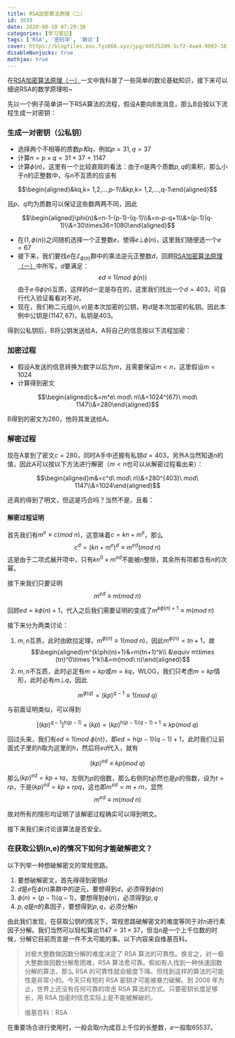 ```yaml
---
title: RSA加密算法原理（二）
id: 3839
date: 2020-08-10 07:29:30
categories: [学习笔记]
tags: ['RSA', '密码学', '数论']
cover: https://blogfiles.oss.fyz666.xyz/jpg/4d535209-5cf2-4aa4-9093-3818be260100.jpg
disableNunjucks: true
mathjax: true
---
```


在[RSA加密算法原理（一）](/blog/3837/)一文中我科普了一些简单的数论基础知识，接下来可以细说RSA的数学原理啦~

先以一个例子简单讲一下RSA算法的流程，假设A要向B发消息，那么B会按以下流程生成一对密钥：


### 生成一对密钥（公私钥）


- 选择两个不相等的质数$p和q$，例如$p=31,q=37$
- 计算$n=p\times q=31\times37=1147$
- 计算$\phi(n)$，这里有一个比较直观的看法：由于$n$是两个质数$p,q$的乘积，那么小于$n$的正整数中，与$n$不互质的应该有

$$\begin{aligned}&kq,k= 1,2,...,p-1\\&kp,k= 1,2,...,q-1\end{aligned}$$

且$p、q$均为质数可以保证这些数两两不同，因此

$$\begin{aligned}\phi(n)&=n-1-(p-1)-(q-1)\\&=n-p-q+1\\&=(p-1)(q-1)\\&=30\times36=1080\end{aligned}$$

- 在$(1, \phi(n))$之间随机选择一个正整数$e$，使得$e ⊥ \phi(n)$，这里我们随便选一个$e=67$
- 接下来，我们要找$e$在$\mathbb{Z}_{\phi(n)}$群中的乘法逆元正整数$d$，回顾[RSA加密算法原理（一）](/blog/3837/)中所写，$d$要满足：$$ed\equiv 1 (mod\ \phi(n))$$由于$e与\phi(n)$互质，这样的$d$一定是存在的，这里我们找出一个$d=403$，可自行代入验证看看对不对。
- 现在，我们称二元组$(n,e)$是本次加密的公钥，称$d$是本次加密的私钥。因此本例中公钥是$(1147, 67)$，私钥是403。

得到公私钥后，B将公钥发送给A，A将自己的信息按以下流程加密：


### 加密过程


- 假设A发送的信息转换为数字以后为$m$，且需要保证$m<n$，这里假设$m=1024$
- 计算得到密文

$$\begin{aligned}c&=m^e\ mod\ n\\&=1024^{67}\ mod\ 1147\\&=280\end{aligned}$$

B得到的密文为280，他将其发送给A。


### 解密过程


现在A拿到了密文$c=280$，同时A手中还握有私钥$d=403$，另外A当然知道$n$的值，因此A可以按以下方法进行解密（$m<n$也可以从解密过程看出来）：


$$\begin{aligned}m&=c^d\ mod\ n\\&=280^{403}\ mod\ 1147\\&=1024\end{aligned}$$


还真的得到了明文，但这是巧合吗？当然不是，且看：


#### 解密过程证明


首先我们有$m^e\equiv c(mod\ n)$，这意味着$c=kn+m^e$，那么$$c^d=(kn+m^e)^d\equiv m^{ed}(mod\ n)$$这是由于二项式展开项中，只有$kn^0\times m^{ed}$不能被$n$整除，其余所有项都含有$n$的次幂。


接下来我们只要证明$$m^{ed}\equiv m(mod\ n)$$


回顾$ed=k\phi(n)+1$，代入之后我们需要证明的变成了$m^{k\phi(n)+1}\equiv m(mod\ n)$


接下来分为两类讨论：


1. $m,n$互质，此时由欧拉定理，$m^{\phi(n)}\equiv 1(mod\ n)$，因此$m^{\phi(n)}=tn+1$，故
$$\begin{aligned}m^{k\phi(n)+1}&=m(tn+1)^k\\ &\equiv m\times (tn)^0\times 1^k\\&=m(mod\ n)\end{aligned}$$
2. $m,n$不互质，此时必定有$m=kp$或$m=kq$，WLOG，我们只考虑$m=kp$情形，此时必有$m ⊥ q$，因此

$$m^{\phi(q)}=(kp)^{q-1}\equiv 1(mod\ q)$$

与前面证明类似，可以得到

$$[(kp)^{q-1}]^{h(p-1)}\times (kp)=(kp)^{h(p-1)(q-1)+1}\equiv kp(mod\ q)$$

回过头来，我们有$ed\equiv 1(mod\ \phi(n))$，即$ed=h(p-1)(q-1)+1$，此时我们让前面式子里的$h$取为这里的$h$，然后将$ed$代入，就有

$$(kp)^{ed}\equiv kp(mod\ q)$$

那么$(kp)^{ed}=kp+tq$，左侧为$p$的倍数，那么右侧的$t$必然也是$p$的倍数，设为$t=rp$，于是$(kp)^{ed}=kp+rpq$，这也即$m^{ed}=m+rn$，显然$$m^{ed}\equiv m(mod\ n)$$


故对所有的情形均证明了该解密过程确实可以得到明文。


接下来我们来讨论该算法是否安全。


### 在获取公钥(n,e)的情况下如何才能破解密文？


以下列举一种想破解密文的常规思路。


1. 要想破解密文，首先得得到密钥$d$
2. $d$是$e$在$\phi(n)$乘群中的逆元，要想得到$d$，必须得到$\phi(n)$
3. $\phi(n)=(p-1)(q-1)$，要想得到$\phi(n)$，必须得到$p,q$
4. $p,q$是$n$的素因子，要想得到$p,q$，必须分解$n$

由此我们发现，在获取公钥的情况下，常规思路破解密文的难度等同于对$n$进行素因子分解。我们当然可以轻松算出$1147=31\times 37$，但当$n$是一个上千位数的时候，分解它目前而言是一件不太可能的事。以下内容来自维基百科。



> 对极大整数做因数分解的难度决定了 RSA 算法的可靠性。换言之，对一极大整数做因数分解愈困难，RSA 算法愈可靠。假如有人找到一种快速因数分解的算法，那么 RSA 的可靠性就会极度下降。但找到这样的算法的可能性是非常小的。今天只有短的 RSA 密钥才可能被暴力破解。到 2008 年为止，世界上还没有任何可靠的攻击 RSA 算法的方式。只要密钥长度足够长，用 RSA 加密的信息实际上是不能被解破的。
> 
> 
> 维基百科：RSA


在重要场合进行使用时，一般会取$n$为成百上千位的长整数，$e$一般取65537。
